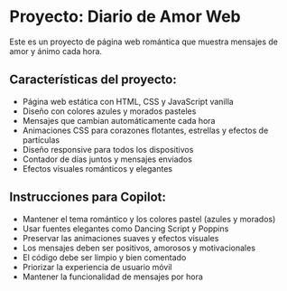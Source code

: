 <!-- Use this file to provide workspace-specific custom instructions to Copilot. For more details, visit https://code.visualstudio.com/docs/copilot/copilot-customization#_use-a-githubcopilotinstructionsmd-file -->

# Proyecto: Diario de Amor Web

Este es un proyecto de página web romántica que muestra mensajes de amor y ánimo cada hora. 

## Características del proyecto:
- Página web estática con HTML, CSS y JavaScript vanilla
- Diseño con colores azules y morados pasteles
- Mensajes que cambian automáticamente cada hora
- Animaciones CSS para corazones flotantes, estrellas y efectos de partículas
- Diseño responsive para todos los dispositivos
- Contador de días juntos y mensajes enviados
- Efectos visuales románticos y elegantes

## Instrucciones para Copilot:
- Mantener el tema romántico y los colores pastel (azules y morados)
- Usar fuentes elegantes como Dancing Script y Poppins
- Preservar las animaciones suaves y efectos visuales
- Los mensajes deben ser positivos, amorosos y motivacionales
- El código debe ser limpio y bien comentado
- Priorizar la experiencia de usuario móvil
- Mantener la funcionalidad de mensajes por hora
